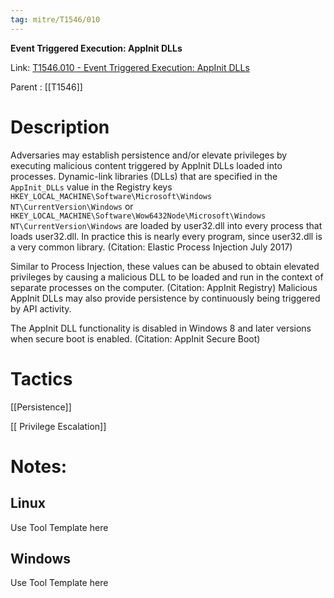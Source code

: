 ```yaml
---
tag: mitre/T1546/010
---
```


**Event Triggered Execution: AppInit DLLs**

Link: [T1546.010 - Event Triggered Execution: AppInit DLLs](https://attack.mitre.org/techniques/T1546/010)

Parent : [[T1546]]


# Description

Adversaries may establish persistence and/or elevate privileges by executing malicious content triggered by AppInit DLLs loaded into processes. Dynamic-link libraries (DLLs) that are specified in the <code>AppInit_DLLs</code> value in the Registry keys <code>HKEY_LOCAL_MACHINE\Software\Microsoft\Windows NT\CurrentVersion\Windows</code> or <code>HKEY_LOCAL_MACHINE\Software\Wow6432Node\Microsoft\Windows NT\CurrentVersion\Windows</code> are loaded by user32.dll into every process that loads user32.dll. In practice this is nearly every program, since user32.dll is a very common library. (Citation: Elastic Process Injection July 2017)

Similar to Process Injection, these values can be abused to obtain elevated privileges by causing a malicious DLL to be loaded and run in the context of separate processes on the computer. (Citation: AppInit Registry) Malicious AppInit DLLs may also provide persistence by continuously being triggered by API activity. 

The AppInit DLL functionality is disabled in Windows 8 and later versions when secure boot is enabled. (Citation: AppInit Secure Boot)

# Tactics


[[Persistence]]

[[ Privilege Escalation]]


# Notes:

## Linux

Use Tool Template here

## Windows

Use Tool Template here
